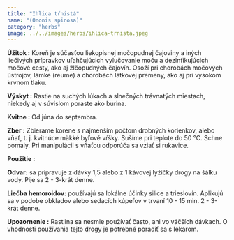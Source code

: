 ```yaml
---
title: "Ihlica tŕnistá"
name: "(Ononis spinosa)"
category: "herbs"
image: ../../images/herbs/ihlica-trnista.jpeg
---
```


<strong>Úžitok :</strong> Koreň je súčasťou liekopisnej močopudnej čajoviny a iných liečivých prípravkov uľahčujúcich vylučovanie moču a dezinfikujúcich močové cesty, ako aj žlčopudných čajovín. Osoží pri chorobách močových ústrojov, lámke (reume) a chorobách látkovej premeny, ako aj pri vysokom krvnom tlaku.

<strong>Výskyt :</strong> Rastie na suchých lúkach a slnečných trávnatých miestach, niekedy aj v súvislom poraste ako burina.

<strong>Kvitne :</strong> Od júna do septembra.

<strong>Zber :</strong> Zbierame korene s najmenším počtom drobných korienkov, alebo vňať, t. j. kvitnúce mäkké byľové vŕšky. Sušíme pri teplote do 50 °C. Schne pomaly. Pri manipulácii s vňaťou odporúča sa vziať si rukavice.

<strong>Použitie :</strong>

<strong>Odvar:</strong> sa pripravuje z dávky 1,5 alebo z 1 kávovej lyžičky drogy na šálku vody. Pije sa 2 - 3-krát denne.

<strong>Liečba hemoroidov:</strong> používajú sa lokálne účinky silice a trieslovín. Aplikujú sa v podobe obkladov alebo sedacích kúpeľov v trvaní 10 - 15 min. 2 - 3-krát denne.

<strong>Upozornenie :</strong> Rastlina sa nesmie používať často, ani vo väčších dávkach. O vhodnosti používania tejto drogy je potrebné poradiť sa s lekárom.
